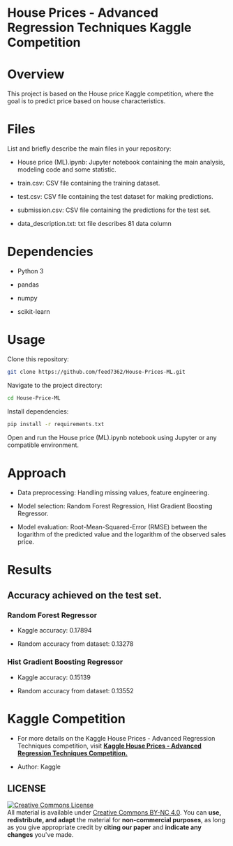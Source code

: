 # House Prices - Advanced Regression Techniques Kaggle Competition

# Overview

This project is based on the House price Kaggle competition, where the goal is to predict price based on house characteristics.

# Files

List and briefly describe the main files in your repository:

- House price (ML).ipynb: Jupyter notebook containing the main analysis, modeling code and some statistic.

- train.csv: CSV file containing the training dataset.

- test.csv: CSV file containing the test dataset for making predictions.

- submission.csv: CSV file containing the predictions for the test set.

- data_description.txt: txt file describes 81 data column

# Dependencies

- Python 3

- pandas

- numpy

- scikit-learn

# Usage

Clone this repository:

```sh
git clone https://github.com/feed7362/House-Prices-ML.git
```
Navigate to the project directory:

```sh
cd House-Price-ML
```
Install dependencies:
```sh
pip install -r requirements.txt
```
Open and run the House price (ML).ipynb notebook using Jupyter or any compatible environment.

# Approach

- Data preprocessing: Handling missing values, feature engineering.

- Model selection: Random Forest Regression, Hist Gradient Boosting Regressor.

- Model evaluation: Root-Mean-Squared-Error (RMSE) between the logarithm of the predicted value and the logarithm of the observed sales price.

# Results

## Accuracy achieved on the test set.

### Random Forest Regressor

- Kaggle accuracy:  0.17894

- Random accuracy from dataset: 0.13278

### Hist Gradient Boosting Regressor

- Kaggle accuracy:  0.15139

- Random accuracy from dataset: 0.13552

# Kaggle Competition

- For more details on the Kaggle House Prices - Advanced Regression Techniques competition, visit [**Kaggle House Prices - Advanced Regression Techniques Competition.**](https://www.kaggle.com/competitions/house-prices-advanced-regression-techniques/)

- Author: Kaggle

## LICENSE
<a rel="license" href="http://creativecommons.org/licenses/by-nc/4.0/"><img alt="Creative Commons License" style="border-width:0" src="https://i.creativecommons.org/l/by-nc/4.0/88x31.png" /></a><br />All material is available under [Creative Commons BY-NC 4.0](https://creativecommons.org/licenses/by-nc/4.0/). You can **use, redistribute, and adapt** the material for **non-commercial purposes**, as long as you give appropriate credit by **citing our paper** and **indicate any changes** you've made.
